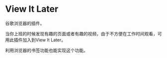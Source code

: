 View It Later
===========

谷歌浏览器的插件。

当你上班的时候发现有趣的页面或者有趣的视频，由于不方便在工作时间观看，可用此插件加入到View It Later。

利用浏览器的书签功能也能实现这个功能。
